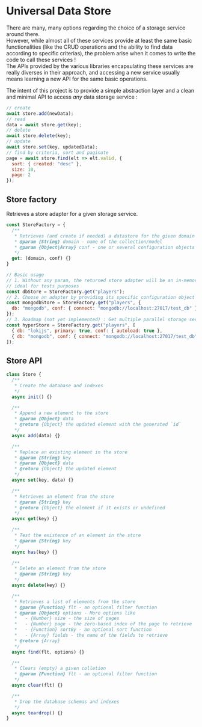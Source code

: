 # Universal Data Store

There are many, many options regarding the choice of a storage service around there.  
However, while almost all of these services provide at least the same basic functionalities (like the CRUD operations and the ability to find data according to specific criterias), the problem arise when it comes to write the code to call these services !  
The APIs provided by the various libraries encapsulating these services are really diverses in their approach, and accessing a new service usually means learning a new API for the same basic operations.

The intent of this project is to provide a simple abstraction layer and a clean and minimal API to access _any_ data storage service :

```js
// create
await store.add(newData);
// read
data = await store.get(key);
// delete
await store.delete(key);
// update
await store.set(key, updatedData);
// find by criteria, sort and paginate
page = await store.find(elt => elt.valid, { 
  sort: { created: "desc" },
  size: 10, 
  page: 2
});
```


## Store factory

Retrieves a store adapter for a given storage service.

```js
const StoreFactory = {
  /**
   * Retrieves (and create if needed) a datastore for the given domain
   * @param {String} domain - name of the collection/model
   * @param {Object|Array} conf - one or several configuration objects (specific to their storage service)
   */
  get: (domain, conf) {}
}

// Basic usage
// 1. Without any param, the returned store adapter will be an in-memory store, 
// ideal for tests purposes
const dbStore = StoreFactory.get("players");
// 2. Choose an adapter by providing its specific configuration object
const mongodbStore = StoreFactory.get("players", {
  db: "mongodb", conf: { connect: "mongodb://localhost:27017/test_db" }
});
// 3. Roadmap (not yet implemented) : Get multiple parallel storage services
const hyperStore = StoreFactory.get("players", [
  { db: "lokijs", primary: true, conf: { autoload: true },
  { db: "mongodb", conf: { connect: "mongodb://localhost:27017/test_db" },
]);

```

## Store API

```js
class Store {
  /**
   * Create the database and indexes
   */
  async init() {}

  /**
   * Append a new element to the store
   * @param {Object} data
   * @return {Object} the updated element with the generated `id`
   */
  async add(data) {}

  /**
   * Replace an existing element in the store
   * @param {String} key
   * @param {Object} data
   * @return {Object} the updated element
   */
  async set(key, data) {}

  /**
   * Retrieves an element from the store
   * @param {String} key
   * @return {Object} the element if it exists or undefined
   */
  async get(key) {}

  /**
   * Test the existence of an element in the store
   * @param {String} key
   */
  async has(key) {}

  /**
   * Delete an element from the store
   * @param {String} key
   */
  async delete(key) {}

  /**
   * Retrieves a list of elements from the store
   * @param {Function} flt - an optional filter function
   * @param {Object} options - More options like
   *   - {Number} size - the size of pages
   *   - {Number} page - the zero-based index of the page to retrieve
   *   - {Function} sortBy - an optional sort function
   *   - {Array} fields - the name of the fields to retrieve
   * @return {Array}
   */
  async find(flt, options) {}

  /**
   * Clears (empty) a given colletion
   * @param {Function} flt - an optional filter function
   */
  async clear(flt) {}

  /**
   * Drop the database schemas and indexes
   */
  async teardrop() {}
}
```
